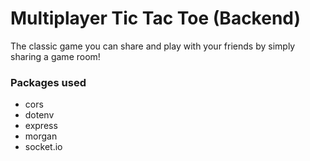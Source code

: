 # Multiplayer Tic Tac Toe (Backend)

The classic game you can share and play with your friends by simply sharing a game room!

### Packages used
- cors
- dotenv
- express
- morgan
- socket.io